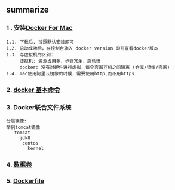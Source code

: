 ## summarize

### 1 . 安装[Docker For Mac](http://docker-cn.com/get-docker)  


    1.1. 下载后, 按照默认安装即可
    1.2. 启动成功后，在控制台输入 docker version 即可查看docker版本
    1.3. 与虚拟机的区别: 
         虚拟机: 资源占用多，步骤冗余，启动慢
         docker: 没有对硬件进行虚拟，每个容器互相之间隔离 (仓库/镜像/容器)
    1.4. mac使用阿里云镜像的时候，需要使用http,而不用https



### 2. [docker 基本命令](docker_basic.md)



### 3. Docker联合文件系统

```
分层镜像:
举例tomcat镜像
   tomcat 
     jdk8
      centos  
        kernel 
```



### 4. [数据卷](docker_volumns.md)

### 5. [Dockerfile](dockerfile.md) 



 


​                         
​           
​    

 